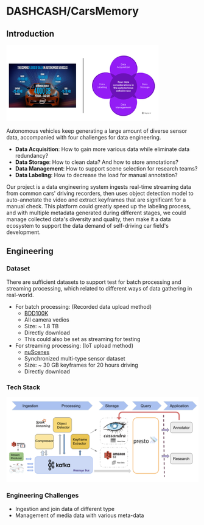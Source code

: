 # DASHCASH/CarsMemory

## Introduction

<img src="./images/chances.png" height="200" width="400" />

Autonomous vehicles keep generating a large amount of diverse sensor data, accompanied with four challenges for data engineering.

* **Data Acquisition**: How to gain more various data while eliminate data redundancy?
* **Data Storage**: How to clean data? And how to store annotations?
* **Data Management**: How to support scene selection for research teams?
* **Data Labeling**: How to decrease the load for manual annotation?

Our project is a data engineering system ingests real-time streaming data from common cars' driving recorders, then uses object detection model to auto-annotate the video and extract keyframes that are significant for a manual check. This platform could greatly speed up the labeling process, and with multiple metadata generated during different stages, we could manage collected data's diversity and quality, then make it a data ecosystem to support the data demand of self-driving car field's development.


## Engineering

### Dataset

There are sufficient datasets to support test for batch processing and streaming processing, which related to different ways of data gathering in real-world.

* For batch processing: (Recorded data upload method)
  * [BDD100K](https://bdd-data.berkeley.edu/)
  * All camera vedios
  * Size: ~ 1.8 TB
  * Directly download
  * This could also be set as streaming for testing
* For streaming processing: (IoT upload method)
  * [nuScenes](https://www.nuscenes.org/download)
  * Synchronized multi-type sensor dataset
  * Size: ~ 30 GB keyframes for 20 hours driving
  * Directly download

### Tech Stack

![Techstack](./images/techstack.png)

### Engineering Challenges

* Ingestion and join data of different type
* Management of media data with various meta-data
